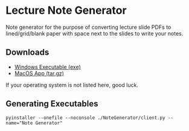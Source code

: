 Lecture Note Generator
========================
Note generator for the purpose of converting lecture slide PDFs to lined/grid/blank paper with space next to the slides to write your notes.

## Downloads

- [Windows Executable (exe)](bin/Note%20Generator.exe)
- [MacOS App (tar.gz)](bin/Note%20Generator.tar.gz)

If your operating system is not listed here, good luck.

## Generating Executables

`pyinstaller --onefile --noconsole ./NoteGenerator/client.py --name="Note Generator"`
